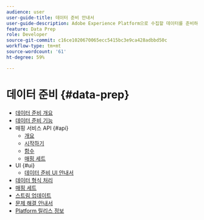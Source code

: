 ```yaml
---
audience: user
user-guide-title: 데이터 준비 안내서
user-guide-description: Adobe Experience Platform으로 수집할 데이터를 준비하고 데이터 준비를 통해 데이터를 매핑, 변환 및 검증하는 방법을 알아보십시오.
feature: Data Prep
role: Developer
source-git-commit: c16ce1020670065ecc5415bc3e9ca428adbbd50c
workflow-type: tm+mt
source-wordcount: '61'
ht-degree: 59%

---
```



# 데이터 준비 {#data-prep}

- [데이터 준비 개요](home.md)
- [데이터 준비 기능](functions.md)
- 매핑 서비스 API {#api}
   - [개요](./api/overview.md)
   - [시작하기](./api/getting-started.md)
   - [함수](./api/functions.md)
   - [매핑 세트](./api/mapping-set.md)
- UI {#ui}
   - [데이터 준비 UI 안내서](./ui/mapping.md)
- [데이터 형식 처리](./data-handling.md)
- [매핑 세트](mapping-set.md)
- [스트림 업데이트](upserts.md)
- [문제 해결 안내서](troubleshooting-guide.md)
- [Platform 릴리스 정보](https://www.adobe.com/go/platform-release-notes-kr)
